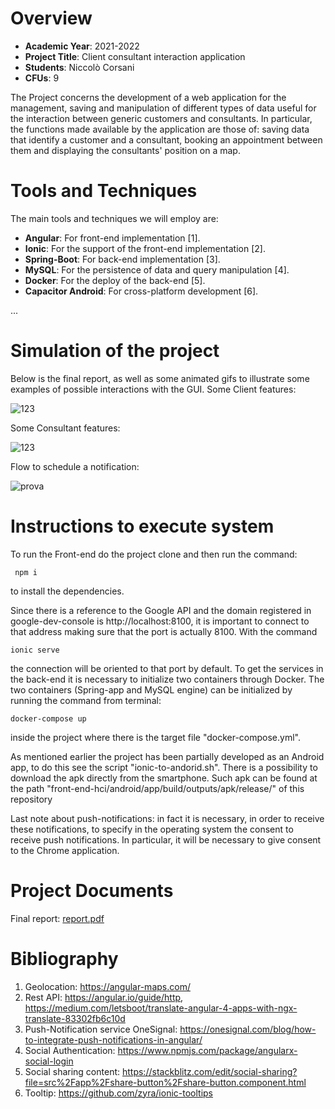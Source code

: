 


# Overview

- **Academic Year**: 2021-2022
- **Project Title**: Client consultant interaction application
- **Students**: Niccolò Corsani
- **CFUs**: 9

The Project concerns the development of a web application for the management, saving and manipulation of different types of data useful for the interaction between generic customers and consultants. In particular, the functions made available by the application are those of: saving data that identify a customer and a consultant, booking an appointment between them and displaying the consultants' position on a map.

# Tools and Techniques

The main tools and techniques we will employ are:

- **Angular**: For front-end implementation \[1\].
- **Ionic**: For the support of the front-end implementation \[2\].
- **Spring-Boot**: For back-end implementation \[3\].
- **MySQL**: For the persistence of data and query manipulation \[4\].
- **Docker**: For the deploy of the back-end \[5\].
- **Capacitor Android**: For cross-platform development \[6\].


...


# Simulation of the project

Below is the final report, as well as some animated gifs to illustrate some examples of possible interactions with the GUI.
Some Client features:



![123](https://user-images.githubusercontent.com/79635059/153195959-f6761ac7-0aa6-4ac5-a26d-159ac1c8c9b7.gif)


Some Consultant features:



![123](https://user-images.githubusercontent.com/79635059/153251350-3c412134-565f-4d8b-8b87-22009bf377f1.gif)


Flow to schedule a notification:



![prova](https://user-images.githubusercontent.com/79635059/153254230-93f51ab0-f132-4d5a-91f5-7b6a259f39e1.gif)




# Instructions to execute system




To run the Front-end do the project clone and then run the command:

```
 npm i 
 ```
 to install the dependencies.

Since there is a reference to the Google API and the domain registered in google-dev-console is http://localhost:8100, it is important to connect to that address making sure that the port is actually 8100. With the command 
```
ionic serve
```
the connection will be oriented to that port by default.
To get the services in the back-end it is necessary to initialize two containers through Docker. The two containers (Spring-app and MySQL engine) can be initialized by running the command from terminal: 
```
docker-compose up
```

inside the project where there is the target file "docker-compose.yml".

As mentioned earlier the project has been partially developed as an Android app, to do this see the script "ionic-to-andorid.sh".
There is a possibility to download the apk directly from the smartphone. Such apk can be found at the path "front-end-hci/android/app/build/outputs/apk/release/"
of this repository

Last note about push-notifications: in fact it is necessary, in order to receive these notifications, to specify in the operating system the consent to receive push notifications. In particular, it will be necessary to give consent to the Chrome application.

# Project Documents

Final report: [report.pdf](https://github.com/niccolocorsani/front-end-hci/files/8044499/Client-Consultant-App-Bagdanov.pdf)





# Bibliography

1.	Geolocation: https://angular-maps.com/
2.	Rest API: https://angular.io/guide/http,
https://medium.com/letsboot/translate-angular-4-apps-with-ngx-translate-83302fb6c10d
4.	Push-Notification service OneSignal: https://onesignal.com/blog/how-to-integrate-push-notifications-in-angular/
5.	Social Authentication:  https://www.npmjs.com/package/angularx-social-login
6.	Social sharing content: https://stackblitz.com/edit/social-sharing?file=src%2Fapp%2Fshare-button%2Fshare-button.component.html
7.	Tooltip: https://github.com/zyra/ionic-tooltips






